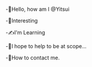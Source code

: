 -👋Hello, how am I
@Yitsui

-👀Interesting

-✍️I'm Learning

        
-🤝I hope to help
to be at
scope...

-📱How to contact me.


<!---
Hello/Yitsui is a special  repository because its  (this file) appears on your GitHub profile.
You can click the Preview link to take a look at your changes.
--->

